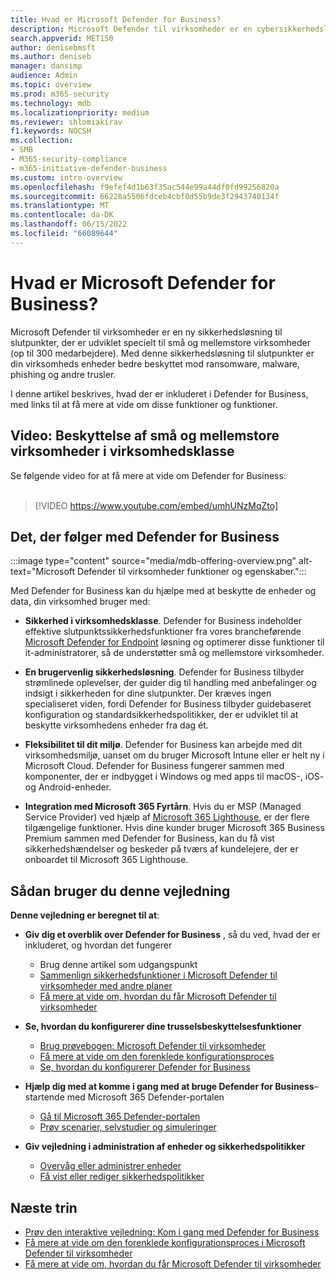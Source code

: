 ```yaml
---
title: Hvad er Microsoft Defender for Business?
description: Microsoft Defender til virksomheder er en cybersikkerhedsløsning til små og mellemstore virksomheder. Defender for Business beskytter mod trusler på tværs af dine enheder.
search.appverid: MET150
author: denisebmsft
ms.author: deniseb
manager: dansimp
audience: Admin
ms.topic: overview
ms.prod: m365-security
ms.technology: mdb
ms.localizationpriority: medium
ms.reviewer: shlomiakirav
f1.keywords: NOCSH
ms.collection:
- SMB
- M365-security-compliance
- m365-initiative-defender-business
ms.custom: intro-overview
ms.openlocfilehash: f9efef4d1b63f35ac544e99a44df0fd99256820a
ms.sourcegitcommit: 66228a5506fdceb4cbf0d55b9de3f2943740134f
ms.translationtype: MT
ms.contentlocale: da-DK
ms.lasthandoff: 06/15/2022
ms.locfileid: "66089644"
---
```

# <a name="what-is-microsoft-defender-for-business"></a>Hvad er Microsoft Defender for Business?

Microsoft Defender til virksomheder er en ny sikkerhedsløsning til slutpunkter, der er udviklet specielt til små og mellemstore virksomheder (op til 300 medarbejdere). Med denne sikkerhedsløsning til slutpunkter er din virksomheds enheder bedre beskyttet mod ransomware, malware, phishing og andre trusler. 

I denne artikel beskrives, hvad der er inkluderet i Defender for Business, med links til at få mere at vide om disse funktioner og funktioner.


## <a name="video-enterprise-grade-protection-for-small-and-medium-sized-businesses"></a>Video: Beskyttelse af små og mellemstore virksomheder i virksomhedsklasse

Se følgende video for at få mere at vide om Defender for Business: <br/><br/>

> [!VIDEO https://www.youtube.com/embed/umhUNzMqZto]

## <a name="whats-included-with-defender-for-business"></a>Det, der følger med Defender for Business

:::image type="content" source="media/mdb-offering-overview.png" alt-text="Microsoft Defender til virksomheder funktioner og egenskaber.":::

Med Defender for Business kan du hjælpe med at beskytte de enheder og data, din virksomhed bruger med:

- **Sikkerhed i virksomhedsklasse**. Defender for Business indeholder effektive slutpunktssikkerhedsfunktioner fra vores brancheførende [Microsoft Defender for Endpoint](../defender-endpoint/microsoft-defender-endpoint.md) løsning og optimerer disse funktioner til it-administratorer, så de understøtter små og mellemstore virksomheder.

- **En brugervenlig sikkerhedsløsning**. Defender for Business tilbyder strømlinede oplevelser, der guider dig til handling med anbefalinger og indsigt i sikkerheden for dine slutpunkter. Der kræves ingen specialiseret viden, fordi Defender for Business tilbyder guidebaseret konfiguration og standardsikkerhedspolitikker, der er udviklet til at beskytte virksomhedens enheder fra dag ét.

- **Fleksibilitet til dit miljø**. Defender for Business kan arbejde med dit virksomhedsmiljø, uanset om du bruger Microsoft Intune eller er helt ny i Microsoft Cloud. Defender for Business fungerer sammen med komponenter, der er indbygget i Windows og med apps til macOS-, iOS- og Android-enheder.

- **Integration med Microsoft 365 Fyrtårn**. Hvis du er MSP (Managed Service Provider) ved hjælp af [Microsoft 365 Lighthouse](../../lighthouse/m365-lighthouse-overview.md), er der flere tilgængelige funktioner. Hvis dine kunder bruger Microsoft 365 Business Premium sammen med Defender for Business, kan du få vist sikkerhedshændelser og beskeder på tværs af kundelejere, der er onboardet til Microsoft 365 Lighthouse.

## <a name="how-to-use-this-guide"></a>Sådan bruger du denne vejledning

**Denne vejledning er beregnet til at**:

- **Giv dig et overblik over Defender for Business** , så du ved, hvad der er inkluderet, og hvordan det fungerer
   - Brug denne artikel som udgangspunkt
   - [Sammenlign sikkerhedsfunktioner i Microsoft Defender til virksomheder med andre planer](compare-mdb-m365-plans.md) 
   - [Få mere at vide om, hvordan du får Microsoft Defender til virksomheder](get-defender-business.md)

- **Se, hvordan du konfigurerer dine trusselsbeskyttelsesfunktioner** 
   - [Brug prøvebogen: Microsoft Defender til virksomheder](trial-playbook-defender-business.md)
   - [Få mere at vide om den forenklede konfigurationsproces](mdb-simplified-configuration.md)
   - [Se, hvordan du konfigurerer Defender for Business](mdb-setup-configuration.md)

- **Hjælp dig med at komme i gang med at bruge Defender for Business**– startende med Microsoft 365 Defender-portalen 
   - [Gå til Microsoft 365 Defender-portalen](mdb-get-started.md)
   - [Prøv scenarier, selvstudier og simuleringer](mdb-tutorials.md)

- **Giv vejledning i administration af enheder og sikkerhedspolitikker**
   - [Overvåg eller administrer enheder](mdb-manage-devices.md)
   - [Få vist eller rediger sikkerhedspolitikker](mdb-view-edit-policies.md)

## <a name="next-steps"></a>Næste trin

- [Prøv den interaktive vejledning: Kom i gang med Defender for Business](https://aka.ms/MDB-GetStartedGuide)
- [Få mere at vide om den forenklede konfigurationsproces i Microsoft Defender til virksomheder](mdb-simplified-configuration.md)
- [Få mere at vide om, hvordan du får Microsoft Defender til virksomheder](get-defender-business.md)
